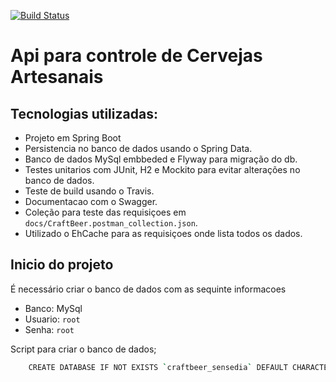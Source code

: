 [![Build Status](https://travis-ci.com/cresokind/craftbeer-sensedia.svg?branch=master)](https://travis-ci.com/cresokind/craftbeer-sensedia)

# Api para controle de Cervejas Artesanais

## Tecnologias utilizadas:

- Projeto em Spring Boot
- Persistencia no banco de dados usando o Spring Data.
- Banco de dados MySql embbeded e Flyway para migração do db. 
- Testes unitarios com JUnit, H2 e Mockito para evitar alterações no banco de dados.
- Teste de build usando o Travis.
- Documentacao com o Swagger.
- Coleção para teste das requisiçoes em `docs/CraftBeer.postman_collection.json`.
- Utilizado o EhCache para as requisiçoes onde lista todos os dados.

## Inicio do projeto

É necessário criar o banco de dados com as sequinte informacoes

- Banco: MySql
- Usuario: `root`
- Senha: `root`

Script para criar o banco de dados;

```bash
    CREATE DATABASE IF NOT EXISTS `craftbeer_sensedia` DEFAULT CHARACTER SET utf8 COLLATE utf8_general_ci;
```
